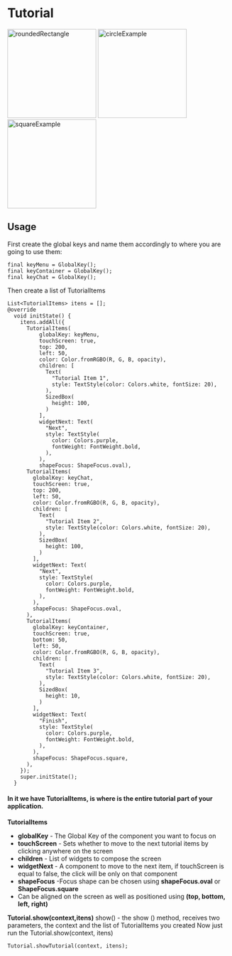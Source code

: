 # Tutorial

<img src="https://raw.githubusercontent.com/aikenahac/tutorial/master/assets/roundedRectangleExample.jpeg" alt="roundedRectangle" width="200"/>

<img src="https://raw.githubusercontent.com/aikenahac/tutorial/master/assets/circleExample.jpeg" alt="circleExample" width="200"/>


<img src="https://raw.githubusercontent.com/aikenahac/tutorial/master/assets/squareExample.jpeg" alt="squareExample" width="200"/>


## Usage

First create the global keys and name them accordingly to where you are going to use them:
```
final keyMenu = GlobalKey();
final keyContainer = GlobalKey();
final keyChat = GlobalKey();  
```

Then create a list of TutorialItems

```
List<TutorialItems> itens = [];
@override
  void initState() {
    itens.addAll({
      TutorialItems(
          globalKey: keyMenu,
          touchScreen: true,
          top: 200,
          left: 50,
          color: Color.fromRGBO(R, G, B, opacity),
          children: [
            Text(
              "Tutorial Item 1",
              style: TextStyle(color: Colors.white, fontSize: 20),
            ),
            SizedBox(
              height: 100,
            )
          ],
          widgetNext: Text(
            "Next",
            style: TextStyle(
              color: Colors.purple,
              fontWeight: FontWeight.bold,
            ),
          ),
          shapeFocus: ShapeFocus.oval),
      TutorialItems(
        globalKey: keyChat,
        touchScreen: true,
        top: 200,
        left: 50,
        color: Color.fromRGBO(R, G, B, opacity),
        children: [
          Text(
            "Tutorial Item 2",
            style: TextStyle(color: Colors.white, fontSize: 20),
          ),
          SizedBox(
            height: 100,
          )
        ],
        widgetNext: Text(
          "Next",
          style: TextStyle(
            color: Colors.purple,
            fontWeight: FontWeight.bold,
          ),
        ),
        shapeFocus: ShapeFocus.oval,
      ),
      TutorialItems(
        globalKey: keyContainer,
        touchScreen: true,
        bottom: 50,
        left: 50,
        color: Color.fromRGBO(R, G, B, opacity),
        children: [
          Text(
            "Tutorial Item 3",
            style: TextStyle(color: Colors.white, fontSize: 20),
          ),
          SizedBox(
            height: 10,
          )
        ],
        widgetNext: Text(
          "Finish",
          style: TextStyle(
            color: Colors.purple,
            fontWeight: FontWeight.bold,
          ),
        ),
        shapeFocus: ShapeFocus.square,
      ),
    });
    super.initState();
  }
```

 #### In it we have TutorialItems, is where is the entire tutorial part of your application.

**TutorialItems**
  - **globalKey**  - The Global Key of the component you want to focus on
  - **touchScreen** - Sets whether to move to the next tutorial items by clicking anywhere on the screen
  - **children** - List of widgets to compose the screen
  - **widgetNext** - A component to move to the next item, if touchScreen is equal to false, the click will be only on that component
  - **shapeFocus** -Focus shape can be chosen using **shapeFocus.oval** or **ShapeFocus.square**
  - Can be aligned on the screen as well as positioned using **(top, bottom, left, right)**

**Tutorial.show(context,itens)**
show() -   the show () method, receives two parameters, the context and the list of TutorialItems you created
Now just run the Tutorial.show(context, itens)

```
Tutorial.showTutorial(context, itens);
```
